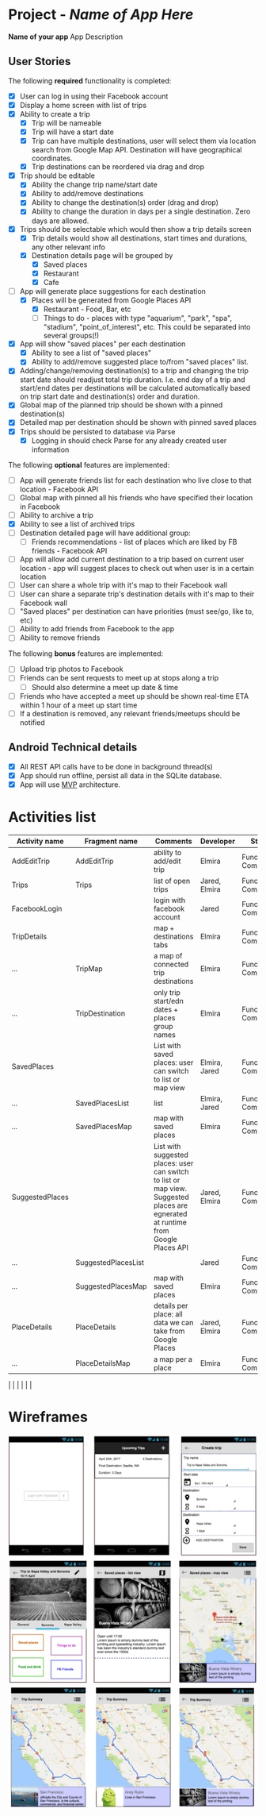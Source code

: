 # Project  - *Name of App Here*

**Name of your app** App Description

## User Stories

The following **required** functionality is completed:

* [x] User can log in using their Facebook account
* [x] Display a home screen with list of trips
* [x] Ability to create a trip
    * [x] Trip will be nameable
    * [x] Trip will have a start date
    * [x] Trip can have multiple destinations, user will select them via location search from Google Map API. Destination will have geographical coordinates.
    * [x] Trip destinations can be reordered via drag and drop
* [x] Trip should be editable
    * [x] Ability the change trip name/start date
    * [x] Ability to add/remove destinations
    * [x] Ability to change the destination(s) order (drag and drop)
    * [x] Ability to change the duration in days per a single destination. Zero days are allowed.
* [x] Trips should be selectable which would then show a trip details screen
    * [x] Trip details would show all destinations, start times and durations, any other relevant info
    * [x] Destination details page will be grouped by
      * [x] Saved places
      * [x] Restaurant
      * [x] Cafe
* [ ] App will generate place suggestions for each destination
    * [x] Places will be generated from Google Places API 
      * [x] Restaurant - Food, Bar, etc
      * [ ] Things to do - places with type "aquarium", "park", "spa", "stadium", "point_of_interest", etc. This could be separated into several groups(!)       
* [x] App will show "saved places" per each destination    
    * [x] Ability to see a list of "saved places"
    * [x] Ability to add/remove suggested place to/from "saved places" list.
* [x] Adding/change/removing destination(s) to a trip and changing the trip start date should readjust total trip duration. I.e. end day of a trip and start/end dates per destinations will be calculated automatically based on trip start date and destination(s) order and duration. 
* [x] Global map of the planned trip should be shown with a pinned destination(s)
* [x] Detailed map per destination should be shown with pinned saved places
* [x] Trips should be persisted to database via Parse
    * [x] Logging in should check Parse for any already created user information

The following **optional** features are implemented:
* [ ] App will generate friends list for each destination who live close to that location - Facebook API
* [ ] Global map with pinned all his friends who have specified their location in Facebook
* [ ] Ability to archive a trip
* [x] Ability to see a list of archived trips
* [ ] Destination detailed page will have additional group:
   * [ ] Friends recommendations - list of places which are liked by FB friends - Facebook API
* [ ] App will allow add current destination to a trip based on current user location - app will suggest places to check out when user is in a certain location
* [ ] User can share a whole trip with it's map to their Facebook wall
* [ ] User can share a separate trip's destination details with it's map to their Facebook wall
* [ ] "Saved places" per destination can have priorities (must see/go, like to, etc)
* [ ] Ability to add friends from Facebook to the app 
* [ ] Ability to remove friends

The following **bonus** features are implemented:
* [ ] Upload trip photos to Facebook
* [ ] Friends can be sent requests to meet up at stops along a trip
    * [ ] Should also determine a meet up date & time
* [ ] Friends who have accepted a meet up should be shown real-time ETA within 1 hour of a meet up start time
* [ ] If a destination is removed, any relevant friends/meetups should be notified 

## Android Technical details
* [x] All REST API calls have to be done in background thread(s)
* [x] App should  run offline, persist all data in the SQLite database.
* [x] App will use [MVP](https://github.com/googlesamples/android-architecture/tree/todo-mvp-contentproviders/) architecture.

# Activities list

| Activity name | Fragment name | Comments | Developer | Status |
| ------------- | ------------- | ---------- | ---------- | ----- | 
| AddEditTrip | AddEditTrip | ability to add/edit trip | Elmira | Functionally Complete |
| Trips | Trips | list of open trips | Jared, Elmira | Functionally Complete |
| FacebookLogin |  | login with facebook account | Jared | Functionally Complete |
| TripDetails| | map + destinations tabs | Elmira | Functionally Complete |
| ... | TripMap | a map of connected trip destinations | Elmira | Functionally Complete |
| ... | TripDestination | only trip start/edn dates + places group names | Elmira | Functionally Complete |
| SavedPlaces |  | List with saved places: user can switch to list or map view | Elmira, Jared | Functionally Complete |
| ... | SavedPlacesList | list | Elmira, Jared | Functionally Complete |
| ... | SavedPlacesMap | map with saved places | Elmira | Functionally Complete |
| SuggestedPlaces |  | List with suggested places: user can switch to list or map view. Suggested places are egnerated at runtime from Google Places API | Jared, Elmira | Functionally Complete |
| ... | SuggestedPlacesList |  | Jared | Functionally Complete |
| ... | SuggestedPlacesMap | map with saved places | Elmira | Functionally Complete |
| PlaceDetails | PlaceDetails | details per place: all data we can take from Google Places | Jared, Elmira | Functionally Complete |
| ... | PlaceDetailsMap | a map per a place | Elmira | Functionally Complete |

|  |  |  |  |  |

# Wireframes

<img src="https://github.com/DroidDevs/trip-planner/blob/master/page1-3.png"  title="" />
<img src="https://github.com/DroidDevs/trip-planner/blob/master/pages%204-6.png"  title="" />
<img src="https://github.com/DroidDevs/trip-planner/blob/master/pages7-9.png"  title="" />



